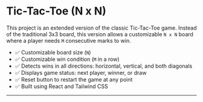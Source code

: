 # Tic-Tac-Toe (N x N)

This project is an extended version of the classic Tic-Tac-Toe game. Instead of the traditional 3x3 board, this version allows a customizable `N x N` board where a player needs `M` consecutive marks to win.


- ✅ Customizable board size (`N`)
- ✅ Customizable win condition (`M` in a row)
- ✅ Detects wins in all directions: horizontal, vertical, and both diagonals
- ✅ Displays game status: next player, winner, or draw
- ✅ Reset button to restart the game at any point
- ✅ Built using React and Tailwind CSS

---
